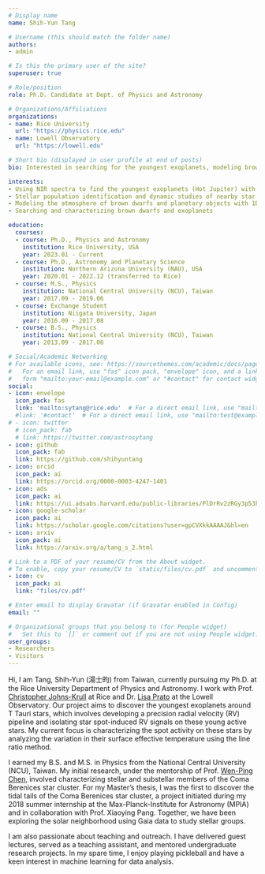 ```yaml
---
# Display name
name: Shih-Yun Tang

# Username (this should match the folder name)
authors:
- admin

# Is this the primary user of the site?
superuser: true

# Role/position
role: Ph.D. Candidate at Dept. of Physics and Astronomy

# Organizations/Affiliations
organizations:
- name: Rice University
  url: "https://physics.rice.edu"
- name: Lowell Observatory
  url: "https://lowell.edu"

# Short bio (displayed in user profile at end of posts)
bio: Interested in searching for the youngest exoplanets, modeling brown dwarf's atmosphere, and studying stellar cluster's dynamics.

interests:
- Using NIR spectra to find the youngest exoplanets (Hot Jupiter) with the RV technique.
- Stellar population identification and dynamic studies of nearby star clusters and moving groups
- Modeling the atmosphere of brown dwarfs and planetary objects with 1D radiative-convective model.
- Searching and characterizing brown dwarfs and exoplanets

education:
  courses:
  - course: Ph.D., Physics and Astronomy
    institution: Rice University, USA
    year: 2023.01 - Current
  - course: Ph.D., Astronomy and Planetary Science
    institution: Northern Arizona University (NAU), USA
    year: 2020.01 - 2022.12 (transferred to Rice)
  - course: M.S., Physics
    institution: National Central University (NCU), Taiwan
    year: 2017.09 - 2019.06
  - course: Exchange Student
    institution: Niigata University, Japan
    year: 2016.09 - 2017.08
  - course: B.S., Physics
    institution: National Central University (NCU), Taiwan
    year: 2013.09 - 2017.08

# Social/Academic Networking
# For available icons, see: https://sourcethemes.com/academic/docs/page-builder/#icons
#   For an email link, use "fas" icon pack, "envelope" icon, and a link in the
#   form "mailto:your-email@example.com" or "#contact" for contact widget.
social:
- icon: envelope
  icon_pack: fas
  link: 'mailto:sytang@rice.edu'  # For a direct email link, use "mailto:test@example.org".
  #link: '#contact'  # For a direct email link, use "mailto:test@example.org".
# - icon: twitter
  # icon_pack: fab
  # link: https://twitter.com/astrosytang
- icon: github
  icon_pack: fab
  link: https://github.com/shihyuntang
- icon: orcid
  icon_pack: ai
  link: https://orcid.org/0000-0003-4247-1401
- icon: ads
  icon_pack: ai
  link: https://ui.adsabs.harvard.edu/public-libraries/PlDrRv2zRGy3p53kCUbDPQ
- icon: google-scholar
  icon_pack: ai
  link: https://scholar.google.com/citations?user=gpCVXkkAAAAJ&hl=en
- icon: arxiv
  icon_pack: ai
  link: https://arxiv.org/a/tang_s_2.html

# Link to a PDF of your resume/CV from the About widget.
# To enable, copy your resume/CV to `static/files/cv.pdf` and uncomment the lines below.
- icon: cv
  icon_pack: ai
  link: "files/cv.pdf"

# Enter email to display Gravatar (if Gravatar enabled in Config)
email: ""

# Organizational groups that you belong to (for People widget)
#   Set this to `[]` or comment out if you are not using People widget.
user_groups:
- Researchers
- Visitors
---
```

Hi, I am Tang, Shih-Yun (湯士昀) from Taiwan, currently pursuing my Ph.D. at the Rice University Department of Physics and Astronomy. I work with Prof. [Christopher Johns-Krull](http://www.ruf.rice.edu/~cmj/) at Rice and Dr. [Lisa Prato](http://www2.lowell.edu/users/lprato/) at the Lowell Observatory. Our project aims to discover the youngest exoplanets around T Tauri stars, which involves developing a precision radial velocity (RV) pipeline and isolating star spot-induced RV signals on these young active stars. My current focus is characterizing the spot activity on these stars by analyzing the variation in their surface effective temperature using the line ratio method.

I earned my B.S. and M.S. in Physics from the National Central University (NCU), Taiwan. My initial research, under the mentorship of Prof. [Wen-Ping Chen](https://www.astro.ncu.edu.tw/~wchen/wp_chen/index.htm), involved characterizing stellar and substellar members of the Coma Berenices star cluster. For my Master’s thesis, I was the first to discover the tidal tails of the Coma Berenices star cluster, a project initiated during my 2018 summer internship at the Max-Planck-Institute for Astronomy (MPIA) and in collaboration with Prof. Xiaoying Pang. Together, we have been exploring the solar neighborhood using Gaia data to study stellar groups.

I am also passionate about teaching and outreach. I have delivered guest lectures, served as a teaching assistant, and mentored undergraduate research projects. In my spare time, I enjoy playing pickleball and have a keen interest in machine learning for data analysis.